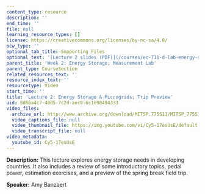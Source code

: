 ```yaml
---
content_type: resource
description: ''
end_time: ''
file: null
learning_resource_types: []
license: https://creativecommons.org/licenses/by-nc-sa/4.0/
ocw_type: ''
optional_tab_title: Supporting Files
optional_text: '[Lecture 2 slides (PDF)](/courses/ec-711-d-lab-energy-spring-2011/resources/mitec_711s11_lec02)'
parent_title: 'Week 2: Energy Storage; Measurement Lab'
parent_type: CourseSection
related_resources_text: ''
resource_index_text: ''
resourcetype: Video
start_time: ''
title: 'Lecture 2: Energy Storage & Microgrids; Trip Preview'
uid: 8d66a4c7-40d5-7c2d-aec8-6c1e98494333
video_files:
  archive_url: http://www.archive.org/download/MITSP.775S11/MITSP_775S11lec02_300k.mp4
  video_captions_file: null
  video_thumbnail_file: https://img.youtube.com/vi/Cy5-17esUsE/default.jpg
  video_transcript_file: null
video_metadata:
  youtube_id: Cy5-17esUsE
---
```


**Description:** This lecture explores energy storage needs in developing countries. It also includes a review of some introductory topics, pedal power, estimation exercises, and a preview of the spring break field trip.

**Speaker:** Amy Banzaert

